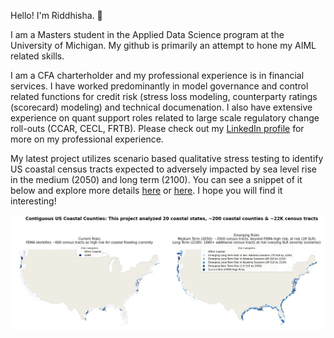 Hello! I'm Riddhisha. 👋

I am a Masters student in the Applied Data Science program at the University of Michigan. My github is primarily an attempt to hone my AIML related skills. 

I am a CFA charterholder and my professional experience is in financial services. I have worked predominantly in model governance and control related functions for credit risk (stress loss modeling, counterparty ratings (scorecard) modeling) and technical documenation. I also have extensive experience on quant support roles related to large scale regulatory change roll-outs (CCAR, CECL, FRTB). Please check out my [LinkedIn profile](https://www.linkedin.com/in/riddhishaprabhu/) for more on my professional experience.

My latest project utilizes scenario based qualitative stress testing to identify US coastal census tracts expected to adversely impacted by sea level rise in the medium (2050) and long term (2100). You can see a snippet of it below and explore more details [here](https://medium.com/towards-data-science/impact-of-rising-sea-levels-on-coastal-residential-real-estate-assets-f3d7764cbe8f) or [here](https://github.com/prarid/SeaLevelRiseImpact_CoastalRealEstate). I hope you will find it interesting!

<img src="https://github.com/prarid/SeaLevelRiseImpact_CoastalRealEstate/blob/main/Output/Figures/US_current_vs_emerging_risks.png">

